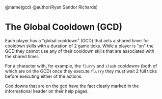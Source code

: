 @name(gcd)
@author(Ryan Sandor Richards)

# The Global Cooldown (GCD)
Each player has a "global cooldown" (GCD) that acts a shared timer for cooldown
skills with a duration of 2 game ticks. While a player is "on" the GCD they
cannot use any of their cooldown skills that are associated with the shared
timer.

For a character with, for example, the `flurry` and `slash` cooldowns (both of
which are on the GCD) once they execute `flurry` they must wait 2 full ticks
before executing either of the actions.

Cooldowns that are on the gcd have the fact clearly marked in the informational
header on their help pages.
